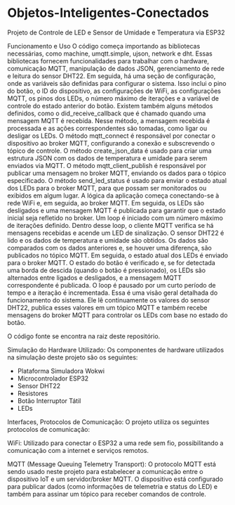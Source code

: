 # Objetos-Inteligentes-Conectados

Projeto de Controle de LED e Sensor de Umidade e Temperatura via ESP32

Funcionamento e Uso
O código começa importando as bibliotecas necessárias, como machine, umqtt.simple, ujson, network e dht. Essas bibliotecas fornecem
funcionalidades para trabalhar com o hardware, comunicação MQTT, manipulação de dados JSON, gerenciamento de rede e leitura do sensor DHT22. 
Em seguida, há uma seção de configuração, onde as variáveis são definidas para configurar o sistema. Isso inclui o pino do botão, o ID do 
dispositivo, as configurações de WiFi, as configurações MQTT, os pinos dos LEDs, o número máximo de iterações e a variável de controle do 
estado anterior do botão. Existem também alguns métodos definidos, como o did_receive_callback que é chamado quando uma mensagem MQTT é 
recebida. Nesse método, a mensagem recebida é processada e as ações correspondentes são tomadas, como ligar ou desligar os LEDs. O método 
mqtt_connect é responsável por conectar o dispositivo ao broker MQTT, configurando a conexão e subscrevendo o tópico de controle. O método 
create_json_data é usado para criar uma estrutura JSON com os dados de temperatura e umidade para serem enviados via MQTT. O método 
mqtt_client_publish é responsável por publicar uma mensagem no broker MQTT, enviando os dados para o tópico especificado. O método 
send_led_status é usado para enviar o estado atual dos LEDs para o broker MQTT, para que possam ser monitorados ou exibidos em algum lugar. 
A lógica da aplicação começa conectando-se à rede WiFi e, em seguida, ao broker MQTT. Em seguida, os LEDs são desligados e uma mensagem MQTT 
é publicada para garantir que o estado inicial seja refletido no broker. Um loop é iniciado com um número máximo de iterações definido. 
Dentro desse loop, o cliente MQTT verifica se há mensagens recebidas e acende um LED de sinalização. O sensor DHT22 é lido e os dados de 
temperatura e umidade são obtidos. Os dados são comparados com os dados anteriores e, se houver uma diferença, são publicados no tópico 
MQTT. Em seguida, o estado atual dos LEDs é enviado para o broker MQTT. O estado do botão é verificado e, se for detectada uma borda de 
descida (quando o botão é pressionado), os LEDs são alternados entre ligados e desligados, e a mensagem MQTT correspondente é publicada. O 
loop é pausado por um curto período de tempo e a iteração é incrementada. Essa é uma visão geral detalhada do funcionamento do sistema. Ele 
lê continuamente os valores do sensor DHT22, publica esses valores em um tópico MQTT e também recebe mensagens do broker MQTT para controlar 
os LEDs com base no estado do botão.

O código fonte se encontra na raiz deste repositório.

Simulação do Hardware Utilizado:
Os componentes de hardware utilizados na simulação deste projeto são os seguintes:
- Plataforma Simuladora Wokwi
- Microcontrolador ESP32
- Sensor DHT22
- Resistores
- Botão Interruptor Tátil
- LEDs

Interfaces, Protocolos de Comunicação:
O projeto utiliza os seguintes protocolos de comunicação:

WiFi: Utilizado para conectar o ESP32 a uma rede sem fio, possibilitando a comunicação com a internet e serviços remotos.

MQTT (Message Queuing Telemetry Transport): O protocolo MQTT está sendo usado neste projeto para estabelecer a comunicação entre o 
dispositivo IoT e um servidor/broker MQTT. O dispositivo está configurado para publicar dados (como informações de telemetria e status do 
LED) e também para assinar um tópico para receber comandos de controle.
